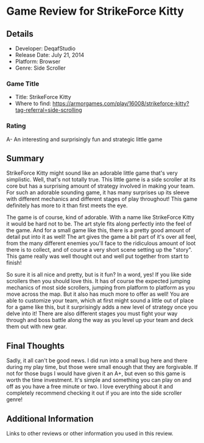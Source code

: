 # Game Review for StrikeForce Kitty

## Details
* Developer: DeqafStudio
* Release Date: July 21, 2014
* Platform: Browser
* Genre: Side Scroller

### Game Title
* Title: StrikeForce Kitty
* Where to find: https://armorgames.com/play/16008/strikeforce-kitty?tag-referral=side-scrolling

### Rating
A- An interesting and surprisingly fun and strategic little game

## Summary
StrikeForce Kitty might sound like an adorable little game that's very simplistic. Well, that's not totally true. This little game is a side scroller at its core but has a surprising amount of strategy involved in making your team. For such an adorable sounding game, it has many surprises up its sleeve with different mechanics and different stages of play throughout! This game definitely has more to it than first meets the eye.

The game is of course, kind of adorable. With a name like StrikeForce Kitty it would be hard not to be. The art style fits along perfectly into the feel of the game. And for a small game like this, there is a pretty good amount of detail put into it as well! The art gives the game a bit part of it's over all feel, from the many different enemies you'll face to the ridiculous amount of loot there is to collect, and of course a very short scene setting up the "story". This game really was well thought out and well put together from start to finish!

So sure it is all nice and pretty, but is it fun? In a word, yes! If you like side scrollers then you should love this. It has of course the expected jumping mechanics of most side scrollers, jumping from platform to platform as you move across the map. But it also has much more to offer as well! You are able to customize your team, which at first might sound a little out of place for a game like this, but it surprisingly adds a new level of strategy once you delve into it! There are also different stages you must fight your way through and boss battle along the way as you level up your team and deck them out with new gear.

## Final Thoughts
Sadly, it all can't be good news. I did run into a small bug here and there during my play time, but those were small enough that they are forgivable. If not for those bugs I would have given it an A+, but even so this game is worth the time investment. It's simple and something you can play on and off as you have a free minute or two. I love everything about it and completely recommend checking it out if you are into the side scroller genre!

## Additional Information
Links to other reviews or other information you used in this review.

